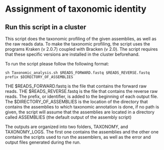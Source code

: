 
# Assignment of taxonomic identity  

## Run this script in a cluster

This script does the taxonomic profiling of the given assemblies, as well as the raw reads data. To make the taxonomic profiling, the script uses the programs Kraken (v 2.0.7) coupled with Bracken (v 2.0). The script requires that these specific versions are installed in the cluster beforehand. 

To run the script please follow the following format:

    sh Taxonomic_analysis.sh $READS_FORWARD.fastq $READS_REVERSE.fastq prefix $DIRECTORY_OF_ASSEMBLIES

THE $READS_FORWARD.fastq is the file that contains the forward raw reads.
THE $READS_REVERSE.fastq is the file that contains the reverse raw reads.
The prefix, or identifier, is added to the beginning of each output file.
The $DIRECTORY_OF_ASSEMBLIES is the location of the directory that contains the assemblies to which taxonomic annotation is done, if no path is given, the script will assume that the assemblies are located in a directory called ASSEMBLIES (the default output of the assembly script)

The outputs are organized into two folders, TAXONOMY, and TAXONOMY_LOGS. The first one contains the assemblies and the other one contains the scripts used to run the assemblers, as well as the error and output files generated during the run. 
